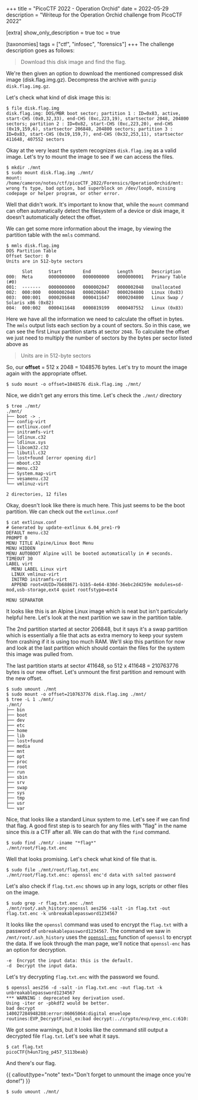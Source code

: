 +++
title = "PicoCTF 2022 - Operation Orchid"
date = 2022-05-29
description = "Writeup for the Operation Orchid challenge from PicoCTF 2022"

[extra]
show_only_description = true
toc = true

[taxonomies]
tags = ["ctf", "infosec", "forensics"]
+++
The challenge description goes as follows:
> Download this disk image and find the flag.

We're then given an option to download the mentioned compressed disk image (disk.flag.img.gz). Decompress the archive with `gunzip disk.flag.img.gz`.

Let's check what kind of disk image this is:
```terminal
$ file disk.flag.img
disk.flag.img: DOS/MBR boot sector; partition 1 : ID=0x83, active, start-CHS (0x0,32,33), end-CHS (0xc,223,19), startsector 2048, 204800 sectors; partition 2 : ID=0x82, start-CHS (0xc,223,20), end-CHS (0x19,159,6), startsector 206848, 204800 sectors; partition 3 : ID=0x83, start-CHS (0x19,159,7), end-CHS (0x32,253,11), startsector 411648, 407552 sectors
```

Okay at the very least the system recognizes `disk.flag.img` as a valid image. Let's try to mount the image to see if we can access the files.
```terminal
$ mkdir ./mnt
$ sudo mount disk.flag.img ./mnt/
mount: /home/cameron/notes/ctf/picoCTF_2022/Forensics/OperationOrchid/mnt: wrong fs type, bad option, bad superblock on /dev/loop0, missing codepage or helper program, or other error.
```
Well that didn't work. It's important to know that, while the `mount` command can often automatically detect the filesystem of a device or disk image, it doesn't automatically detect the offset.

We can get some more information about the image, by viewing the partition table with the `mmls` command.
```terminal
$ mmls disk.flag.img
DOS Partition Table
Offset Sector: 0
Units are in 512-byte sectors

      Slot      Start        End          Length       Description
000:  Meta      0000000000   0000000000   0000000001   Primary Table (#0)
001:  -------   0000000000   0000002047   0000002048   Unallocated
002:  000:000   0000002048   0000206847   0000204800   Linux (0x83)
003:  000:001   0000206848   0000411647   0000204800   Linux Swap / Solaris x86 (0x82)
004:  000:002   0000411648   0000819199   0000407552   Linux (0x83)
```

Here we have all the information we need to calculate the offset in bytes.
The `mmls` output lists each section by a count of sectors. So in this case, we can see the first Linux partition starts at sector `2048`. To calculate the offset we just need to multiply the number of sectors by the bytes per sector listed above as 
> Units are in 512-byte sectors

So, our __offset__ = 512 x 2048 = 1048576 bytes. Let's try to mount the image again with the appropriate offset.
```terminal
$ sudo mount -o offset=1048576 disk.flag.img ./mnt/
```
Nice, we didn't get any errors this time. Let's check the `./mnt/` directory
```terminal
$ tree ./mnt/
./mnt/
├── boot -> .
├── config-virt
├── extlinux.conf
├── initramfs-virt
├── ldlinux.c32
├── ldlinux.sys
├── libcom32.c32
├── libutil.c32
├── lost+found [error opening dir]
├── mboot.c32
├── menu.c32
├── System.map-virt
├── vesamenu.c32
└── vmlinuz-virt

2 directories, 12 files
```

Okay, doesn't look like there is much here. This just seems to be the boot partition.
We can check out the `extlinux.conf`
```terminal
$ cat extlinux.conf
# Generated by update-extlinux 6.04_pre1-r9
DEFAULT menu.c32
PROMPT 0
MENU TITLE Alpine/Linux Boot Menu
MENU HIDDEN
MENU AUTOBOOT Alpine will be booted automatically in # seconds.
TIMEOUT 30
LABEL virt
  MENU LABEL Linux virt
  LINUX vmlinuz-virt
  INITRD initramfs-virt
  APPEND root=UUID=7b688671-b1b5-4e64-830d-36ebc2d4259e modules=sd-mod,usb-storage,ext4 quiet rootfstype=ext4

MENU SEPARATOR
```
It looks like this is an Alpine Linux image which is neat but isn't particularly helpful here. Let's look at the next partition we saw in the partition table. 

The 2nd partition started at sector 206848, but it says it's a swap partition which is essentially a file that acts as extra memory to keep your system from crashing if it is using too much RAM. We'll skip this partition for now and look at the last partition which should contain the files for the system this image was pulled from.

The last partition starts at sector 411648, so 512 x 411648 = 210763776 bytes is our new offset. Let's unmount the first partition and remount with the new offset.
```terminal
$ sudo umount ./mnt
$ sudo mount -o offset=210763776 disk.flag.img ./mnt/
$ tree -L 1 ./mnt/
./mnt/
├── bin
├── boot
├── dev
├── etc
├── home
├── lib
├── lost+found
├── media
├── mnt
├── opt
├── proc
├── root
├── run
├── sbin
├── srv
├── swap
├── sys
├── tmp
├── usr
└── var
```
Nice, that looks like a standard Linux system to me. Let's see if we can find that flag.
A good first step is to search for any files with "flag" in the name since this _is_ a CTF after all. We can do that with the `find` command.
```terminal
$ sudo find ./mnt/ -iname "*flag*"
./mnt/root/flag.txt.enc
```

Well that looks promising. Let's check what kind of file that is.
```terminal
$ sudo file ./mnt/root/flag.txt.enc
./mnt/root/flag.txt.enc: openssl enc'd data with salted password
```

Let's also check if `flag.txt.enc` shows up in any logs, scripts or other files on the image.
```terminal
$ sudo grep -r flag.txt.enc ./mnt
./mnt/root/.ash_history:openssl aes256 -salt -in flag.txt -out flag.txt.enc -k unbreakablepassword1234567
```

It looks like the `openssl` command was used to encrypt the `flag.txt` with a password of `unbreakablepassword1234567`. The command we saw in `/mnt/root/.ash_history` uses the [`openssl-enc`](https://www.openssl.org/docs/man1.1.1/man1/enc.html) function of `openssl` to encrypt the data. If we look through the man page, we'll notice that `openssl-enc` has an option for decryption.
```
-e  Encrypt the input data: this is the default.
-d  Decrypt the input data.
```

Let's try decrypting `flag.txt.enc` with the password we found.
```terminal
$ openssl aes256 -d -salt -in flag.txt.enc -out flag.txt -k unbreakablepassword1234567
*** WARNING : deprecated key derivation used.
Using -iter or -pbkdf2 would be better.
bad decrypt
140027284948288:error:06065064:digital envelope routines:EVP_DecryptFinal_ex:bad decrypt:../crypto/evp/evp_enc.c:610:
```

We got some warnings, but it looks like the command still output a decrypted file `flag.txt`. Let's see what it says.
```terminal
$ cat flag.txt
picoCTF{h4un71ng_p457_5113beab}
```

And there's our flag.

{{ callout(type="note" text="Don't forget to unmount the image once you're done!") }}

```terminal
$ sudo umount ./mnt/
```
